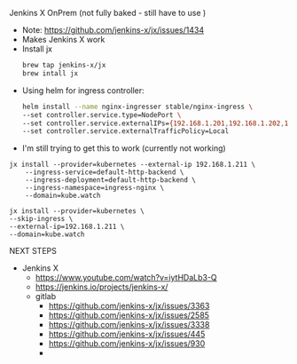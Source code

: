Jenkins X OnPrem (not fully baked - still have to use )
- Note: https://github.com/jenkins-x/jx/issues/1434 
- Makes Jenkins X work
- Install jx 
  ```bash
  brew tap jenkins-x/jx
  brew intall jx
  ```
- Using helm for ingress controller:
  ```bash
  helm install --name nginx-ingresser stable/nginx-ingress \
  --set controller.service.type=NodePort \
  --set controller.service.externalIPs={192.168.1.201,192.168.1.202,192.168.1.203} \
  --set controller.service.externalTrafficPolicy=Local
  ```
- I'm still trying to get this to work (currently not working)
```
jx install --provider=kubernetes --external-ip 192.168.1.211 \
    --ingress-service=default-http-backend \
    --ingress-deployment=default-http-backend \
    --ingress-namespace=ingress-nginx \
    --domain=kube.watch
```

```
jx install --provider=kubernetes \
--skip-ingress \
--external-ip=192.168.1.211 \
--domain=kube.watch
```

NEXT STEPS
- Jenkins X
    - https://www.youtube.com/watch?v=iytHDaLb3-Q
    - https://jenkins.io/projects/jenkins-x/
    - gitlab
        - https://github.com/jenkins-x/jx/issues/3363
        - https://github.com/jenkins-x/jx/issues/2585
        - https://github.com/jenkins-x/jx/issues/3338
        - https://github.com/jenkins-x/jx/issues/445
        - https://github.com/jenkins-x/jx/issues/930
        - 

